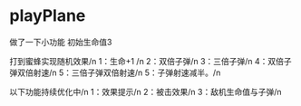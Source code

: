# playPlane
做了一下小功能
初始生命值3 

打到蜜蜂实现随机效果/n
1：生命+1 /n
2：双倍子弹/n
3：三倍子弹/n
4：双倍子弹双倍射速/n
5：三倍子弹双倍射速/n
5：子弹射速减半。/n

以下功能持续优化中/n
1：效果提示/n
2：被击效果/n
3：敌机生命值与子弹/n